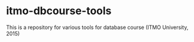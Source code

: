 itmo-dbcourse-tools
===================

This is a repository for various tools for database course (ITMO University, 2015)
